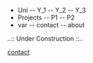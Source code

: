 - Uni
  -- Y_1
  -- Y_2
  -- Y_3
 - Projects
  -- P1
  -- P2
 - var
  -- contact
  -- about

..:: Under Construction ::..

[contact](/about)
